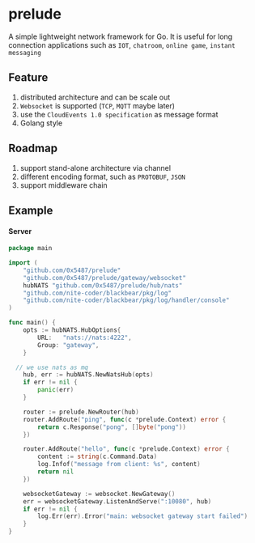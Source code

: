 # prelude
A simple lightweight network framework for Go.  It is useful for long connection applications such as `IOT`, `chatroom`, `online game`, `instant messaging` 

## Feature
1. distributed architecture and can be scale out 
1. `Websocket` is supported (`TCP`, `MQTT` maybe later)
1. use the `CloudEvents 1.0 specification` as message format
1. Golang style

## Roadmap
1. support stand-alone architecture via channel
1. different encoding format, such as `PROTOBUF`, `JSON`
1. support middleware chain


## Example

#### Server
```Go
package main

import (
	"github.com/0x5487/prelude"
	"github.com/0x5487/prelude/gateway/websocket"
	hubNATS "github.com/0x5487/prelude/hub/nats"
	"github.com/nite-coder/blackbear/pkg/log"
	"github.com/nite-coder/blackbear/pkg/log/handler/console"
)

func main() {
	opts := hubNATS.HubOptions{
		URL:   "nats://nats:4222",
		Group: "gateway",
	}

  // we use nats as mq
	hub, err := hubNATS.NewNatsHub(opts)
	if err != nil {
		panic(err)
	}

	router := prelude.NewRouter(hub)
	router.AddRoute("ping", func(c *prelude.Context) error {
		return c.Response("pong", []byte("pong"))
	})

	router.AddRoute("hello", func(c *prelude.Context) error {
		content := string(c.Command.Data)
		log.Infof("message from client: %s", content)
		return nil
	})

	websocketGateway := websocket.NewGateway()
	err = websocketGateway.ListenAndServe(":10080", hub)
	if err != nil {
		log.Err(err).Error("main: websocket gateway start failed")
	}
}

```

